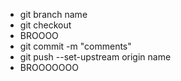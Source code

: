* git branch name
* git checkout
* BROOOO
* git commit -m "comments"
* git push --set-upstream origin name
* BROOOOOOO
